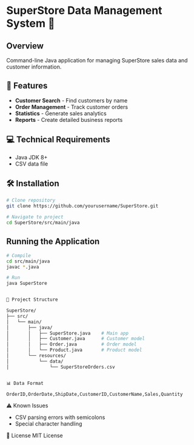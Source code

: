 # SuperStore Data Management System 🏪

## Overview
Command-line Java application for managing SuperStore sales data and customer information.

## 🚀 Features
* **Customer Search** - Find customers by name
* **Order Management** - Track customer orders
* **Statistics** - Generate sales analytics
* **Reports** - Create detailed business reports

## 💻 Technical Requirements
* Java JDK 8+
* CSV data file

## 🛠️ Installation
```bash
# Clone repository
git clone https://github.com/yourusername/SuperStore.git

# Navigate to project
cd SuperStore/src/main/java
```

## Running the Application
```bash
# Compile
cd src/main/java
javac *.java

# Run
java SuperStore
```
```bash

📁 Project Structure

SuperStore/
├── src/
│   └── main/
│       ├── java/
│       │   ├── SuperStore.java    # Main app
│       │   ├── Customer.java      # Customer model
│       │   ├── Order.java         # Order model
│       │   └── Product.java       # Product model
│       └── resources/
│           └── data/
│               └── SuperStoreOrders.csv
```

```bash

📊 Data Format

OrderID,OrderDate,ShipDate,CustomerID,CustomerName,Sales,Quantity
```

⚠️ Known Issues
- CSV parsing errors with semicolons
- Special character handling

📄 License
MIT License

